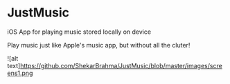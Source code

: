 # JustMusic
iOS App for playing music stored locally on device

Play music just like Apple's music app, but without all the cluter!


![alt text]https://github.com/ShekarBrahma/JustMusic/blob/master/images/screens1.png
